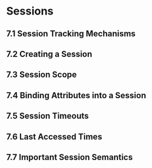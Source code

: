 # Sessions

## 7.1 Session Tracking Mechanisms

## 7.2 Creating a Session

## 7.3 Session Scope

## 7.4 Binding Attributes into a Session

## 7.5 Session Timeouts

## 7.6 Last Accessed Times

## 7.7 Important Session Semantics